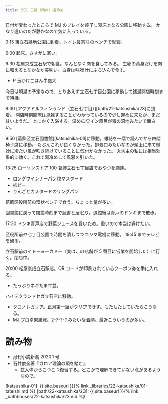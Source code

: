 ```yaml
---
title: 581 日目（晴れ）湯冷め
---
```


日付が変わったところで MJ のプレイを終了し寝床となる公園に移動する。
かなり遠いのだが静かなので気に入っている。

0:15 東立石緑地公園に到着。トイレ最寄りのベンチで就寝。

6:00 起床。さすがに寒い。

6:30 松屋京成立石駅で朝食。なんとなく肉を食してみる。
生卵の黄身だけを肉に和えるとなかなか美味い。白身は味噌汁にぶち込んで食す。

* P 玉かけごはん牛皿大

今日は朝湯の予定なので、とりあえず立石七丁目公園に移動して銭湯開店時刻まで待機。

8:30 [アクアドルフィンランド（立石七丁目）][bath/22-katsushika/23]に到着。
開店時刻間際は混雑することがわかっているので少し遅めに来たが、まだ甘いようだ。
とにかく入浴する。温めのワイン風呂が毒の沼地みたいで面白い。

9:50 [葛飾区立石図書館][katsushika-01]に移動。雑誌を一階で読んでから四階椅子席に移動。
たぶんこれが良くなかった。排気口みたいなのが頭上に来て微妙に冷たい風が吹き続けていることに気付かなかった。
丸坊主の私には相当効果的に効く。これで湯冷めして風邪を引いた。

13:25 ローソンストア 100 葛飾立石七丁目店でおやつを調達。

* ロングウインナーパン粒マスタード
* 柿ピー
* りんごとカスタードのリングパン

葛飾区役所前の環状ベンチで食う。ちょっと量が多い。

図書館に戻って閉館時刻まで読書と居眠り。退館後は青戸のドンキまで散歩。

17:30 ドンキ青戸店で野菜ジュースを買いだめ。重いので本当は避けたい。

区役所前や七丁目公園で時間を潰しつつコジマ電機に移動。
19:45 までテレビを観る。

立石駅前のイトーヨーカドー（実はこの店舗が 5 番目に営業を開始した）に行く。閉店中。

20:00 松屋京成立石駅店。QR コードが印刷されているクーポン券を手に入れる。

* たっぷりネギたま牛並。

ハイテクランドセガ立石店に移動。

* クロノレガリア。正月第一話がクリアできず。もたもたしていたらこうなる。
* MJ プロ卓東風戦。2-7-?-? みたいな着順。最近こういうのが多い。

# 読み物

* 月刊小説新潮 2020.1 号
* 石井俊全著『ガロア理論の頂を踏む』
  * 拡大体からこつこつ復習する。どこかで理解できていない点があるようなので。

[katsushika-01]: {{ site.baseurl }}{% link _libraries/22-katsushika/01-tateishi.md %}
[bath/22-katsushika/23]: {{ site.baseurl }}{% link _bathhouses/22-katsushika/23.md %}
